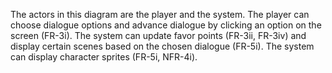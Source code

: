 The actors in this diagram are the player and the system. The player can choose dialogue options and advance dialogue by clicking an option on the screen (FR-3i). The system can update favor points (FR-3ii, FR-3iv) and display certain scenes based on the chosen dialogue (FR-5i). The system can display character sprites (FR-5i, NFR-4i).